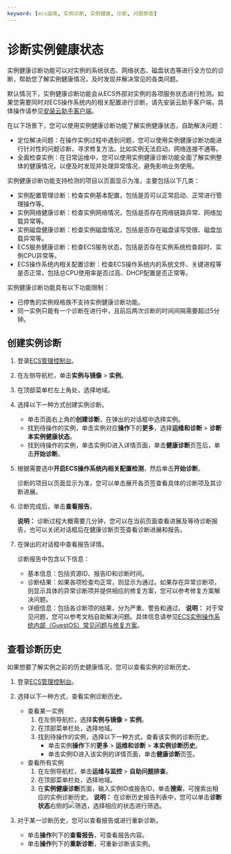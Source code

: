```yaml
---
keyword: [ecs运维, 实例诊断, 实例健康, 诊断, 问题排查]
---
```


# 诊断实例健康状态

实例健康诊断功能可以对实例的系统状态、网络状态、磁盘状态等进行全方位的诊断，帮助您了解实例健康情况，及时发现并解决常见的各类问题。

默认情况下，实例健康诊断功能会从ECS外部对实例的各项服务状态进行检测。如果您需要同时对ECS操作系统内的相关配置进行诊断，请先安装云助手客户端，具体操作请参见[安装云助手客户端](/cn.zh-CN/运维与监控/云助手/配置云助手客户端/安装云助手客户端.md)。

在以下场景下，您可以使用实例健康诊断功能了解实例健康状态，自助解决问题：

-   定位解决问题：在操作实例过程中遇到问题，您可以使用实例健康诊断功能进行针对性的问题诊断，寻求修复方法。比如实例无法启动，网络连接不通等。
-   全面检查实例：在日常运维中，您可以使用实例健康诊断功能全面了解实例整体的健康情况，以便及时发现并处理异常情况，避免影响业务使用。

实例健康诊断功能支持检测的项目以页面显示为准，主要包括以下几类：

-   实例配置管理诊断：检查实例基本配置，包括是否可以正常启动、正常进行管理操作等。
-   实例网络健康诊断：检查实例网络情况，包括是否存在网络链路异常、网络加载异常等。
-   实例磁盘健康诊断：检查实例磁盘情况，包括是否存在磁盘读写受限、磁盘加载异常等。
-   ECS服务健康诊断：检查ECS服务状态，包括是否存在实例系统检查超时、实例CPU异常等。
-   ECS操作系统内相关配置诊断：检查ECS操作系统内的系统文件、关键进程等是否正常，包括总CPU使用率是否过高、DHCP配置是否正常等。

实例健康诊断功能具有以下功能限制：

-   已停售的实例规格族不支持实例健康诊断功能。
-   同一实例只能有一个诊断在进行中，且前后两次诊断的时间间隔需要超过5分钟。

## 创建实例诊断

1.  登录[ECS管理控制台](https://ecs.console.aliyun.com)。

2.  在左侧导航栏，单击**实例与镜像** \> **实例**。

3.  在顶部菜单栏左上角处，选择地域。

4.  选择以下一种方式创建实例诊断。

    -   单击页面右上角的**创建诊断**，在弹出的对话框中选择实例。
    -   找到待操作的实例，单击实例对应**操作**下的**更多**，选择**运维和诊断** \> **诊断本实例健康状态**。
    -   找到待操作的实例，单击实例ID进入详情页面，单击**健康诊断**页签后，单击**开始诊断**。
5.  根据需要选中**开启ECS操作系统内相关配置检测**，然后单击**开始诊断**。

    诊断的项目以页面显示为准，您可以单击展开各页签查看具体的诊断项及其诊断进展。

6.  诊断完成后，单击**查看报告**。

    **说明：** 诊断过程大概需要几分钟，您可以在当前页面查看进展及等待诊断报告，也可以关闭对话框后在健康诊断页签查看诊断进展和报告。

7.  在弹出的对话框中查看报告详情。

    诊断报告中包含以下信息：

    -   基本信息：包括资源ID、报告ID和诊断时间。
    -   诊断结果：如果各项检查均正常，则显示为通过。如果存在异常诊断项，则显示具体的异常诊断项并提供相应的修复方案，您可以参考修复方案解决问题。
    -   详细信息：包括各诊断项的结果，分为严重、警告和通过。
    **说明：** 对于常见问题，您可以参考文档自助解决问题。具体信息请参见[ECS实例操作系统内部（GuestOS）常见问题与修复方案]()。


## 查看诊断历史

如果想要了解实例之前的历史健康情况，您可以查看实例的诊断历史。

1.  登录[ECS管理控制台](https://ecs.console.aliyun.com)。

2.  选择以下一种方式，查看实例诊断历史。

    -   查看某一实例
        1.  在左侧导航栏，选择**实例与镜像** \> **实例**。
        2.  在顶部菜单栏处，选择地域。
        3.  找到待操作的实例，选择以下一种方式，查看该实例的诊断历史。
            -   单击实例**操作**下的**更多** \> **运维和诊断** \> **本实例诊断历史**。
            -   单击实例ID进入该实例的详情页面，单击**健康诊断**页签。
    -   查看所有实例
        1.  在左侧导航栏，单击**运维与监控** \> **自助问题排查**。
        2.  在顶部菜单栏处，选择地域。
        3.  在**实例健康诊断**页面，输入实例ID或报告ID，单击**搜索**，可搜索出相应的实例诊断历史。
    **说明：** 在诊断历史报告列表中，您可以单击**诊断状态**右侧的![筛选](https://static-aliyun-doc.oss-accelerate.aliyuncs.com/assets/img/zh-CN/6077559951/p142301.png)，选择相应的状态进行筛选。

3.  对于某一诊断历史，您可以查看报告或进行重新诊断。

    -   单击**操作**列下的**查看报告**，可查看报告内容。
    -   单击**操作**列下的**重新诊断**，可重新诊断该实例。


